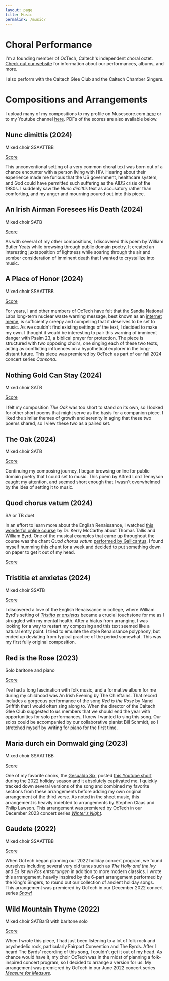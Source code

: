 ```yaml
---
layout: page
title: Music
permalink: /music/
---
```


# Choral Performance

I'm a founding member of OcTech, Caltech's independent choral octet.
[Check out our website](https://octech.sites.caltech.edu/)
for information about our performances, albums, and more.

I also perform with the Caltech Glee Club and the Caltech Chamber Singers.

# Compositions and Arrangements

I upload many of my compositions to my profile on Musescore.com [here](https://musescore.com/user/35973669)
or to my Youtube channel [here](https://www.youtube.com/@pdub9528).
PDFs of the scores are also available below.

## Nunc dimittis (2024)

Mixed choir SSAATTBB

[Score](/assets/compositions/Nunc_dimittis_20241124.pdf)

This unconventional setting of a very common choral text was born out of a chance encounter
with a person living with HIV. Hearing about their experience made me furious that the US
government, healthcare system, and God could have permitted such suffering as the AIDS crisis
of the 1980s. I suddenly saw the _Nunc dimittis_ text as accusatory rather than comforting,
and my anger and mourning poured out into this piece.

## An Irish Airman Foresees His Death (2024)

Mixed choir SATB

[Score](/assets/compositions/An_Irish_Airman_Foresees_His_Death_20240926.pdf)

As with several of my other compositions, I discovered this poem by William Butler Yeats
while browsing through public domain poetry. It created an interesting juxtaposition of
lightness while soaring through the air and somber consideration of imminent death that I
wanted to crystallize into music.

## A Place of Honor (2024)

Mixed choir SSAATTBB

[Score](/assets/compositions/A_Place_of_Honor_20241119.pdf)

For years, I and other members of OcTech have felt that the Sandia National Labs
long-term nuclear waste warning message, best known as an
[internet meme](https://knowyourmeme.com/memes/this-place-is-not-a-place-of-honor),
is sufficiently creepy and compelling that it deserves to be set to music. As we
couldn't find existing settings of the text, I decided to make my own. I thought it
would be interesting to pair this warning of imminent danger with Psalm 23, a
biblical prayer for protection. The piece is structured with two opposing choirs,
one singing each of these two texts, acting as conflicting influences on a hypothetical
explorer in the long-distant future. This piece was premiered by OcTech as part of our
fall 2024 concert series _Consona_.

## Nothing Gold Can Stay (2024)

Mixed choir SATB

[Score](/assets/compositions/Nothing_Gold_Can_Stay_20240906.pdf)

I felt my composition _The Oak_ was too short to stand on its own, so I looked for
other short poems that might serve as the basis for a companion piece. I liked the
similar themes of growth and serenity in aging that these two poems shared, so I view
these two as a paired set.

## The Oak (2024)

Mixed choir SATB

[Score](/assets/compositions/The_Oak_20240906.pdf)

Continuing my composing journey, I began browsing online for public domain poetry that
I could set to music. This poem by Alfred Lord Tennyson caught my attention, and seemed
short enough that I wasn't overwhelmed by the idea of setting it to music.

## Quod chorus vatum (2024)

SA or TB duet

In an effort to learn more about the English Renaissance, I watched
[this wonderful online course](https://youtube.com/playlist?list=PLtV_CHZ0VsQey-CMfGf-FKGcXW2NFI-C7&si=r_-P8Yn7sfdsB5aH)
by Dr. Kerry McCarthy about Thomas Tallis and William Byrd. One of the musical
examples that came up throughout the course was the chant _Quod chorus vatum_
[performed by Gallicantus](https://www.youtube.com/watch?v=IQ3PDPklDqU). I found
myself humming this chant for a week and decided to put something down on paper
to get it out of my head.

[Score](/assets/compositions/Quod_chorus_vatum_duet_20240703.pdf)

## Tristitia et anxietas (2024)

Mixed choir SSATB

[Score](/assets/compositions/Tristitia_et_anxietas_20240906.pdf)

I discovered a love of the English Renaissance in college, where William Byrd's setting
of [_Tristita et anxietas_](https://www.youtube.com/watch?v=v4jtMj0DSJk) became a crucial
touchstone for me as I struggled with my mental health. After a hiatus from arranging, I
was looking for a way to restart my composing and this text seemed like a natural entry
point. I tried to emulate the style Renaissance polyphony, but ended up deviating from
typical practice of the period somewhat. This was my first fully original composition.

## Red is the Rose (2023)

Solo baritone and piano

[Score](/assets/compositions/Red_is_the_Rose_20230515.pdf)

I've had a long fascination with folk music, and a formative album for me during my
childhood was An Irish Evening by The Chieftains. That record includes a gorgeous
performance of the song _Red is the Rose_ by Nanci Griffith that I would often sing
along to. When the director of the Caltech Glee Club suggested to us members that we
should end the year with opportunities for solo performances, I knew I wanted to sing
this song. Our solos could be accompanied by our collaborative pianist Bill Schmidt, so
I stretched myself by writing for piano for the first time.

## Maria durch ein Dornwald ging (2023)

Mixed choir SSAATTBB

[Score](/assets/compositions/Maria_durch_ein_Dornwald_ging_20230323.pdf)

One of my favorite choirs, the [Gesualdo Six](https://www.thegesualdosix.co.uk/),
posted [this Youtube short](https://www.youtube.com/shorts/eYF-wG06cCI) during the
2022 holiday season and it absolutely captivated me. I quickly tracked down several
versions of the song and combined my favorite sections from these arrangements before
adding my own original arrangement of the third verse. As noted in the sheet music,
this arrangement is heavily indebted to arrangements by Stephen Claas and Philip Lawson.
This arrangement was premiered by OcTech in our December 2023 concert series
[_Winter's Night_](https://octech.sites.caltech.edu/concerts/past-concerts/winters-night).

## Gaudete (2022)

Mixed choir SSAATTBB

[Score](/assets/compositions/Gaudete_a_8_20221112.pdf)

When OcTech began planning our 2022 holiday concert program, we found ourselves including
several very old tunes such as _The Holly and the Ivy_ and _Es ist ein Ros entsprungen_ in
addition to more modern classics. I wrote this arrangement, heavily inspired by the 6-part
arrangement performed by the King's Singers, to round out our collection of ancient holiday
songs. This arrangement was premiered by OcTech in our December 2022 concert series
[_Snow!_](https://octech.sites.caltech.edu/concerts/past-concerts/snow)

## Wild Mountain Thyme (2022)

Mixed choir SATBarB with baritone solo

[Score](/assets/compositions/Wild_Mountain_Thyme_20220530.pdf)

When I wrote this piece, I had just been listening to a lot of folk rock and psychedelic rock,
particularly Fairport Convention and The Byrds. After I heard The Byrds' recording of this
song, I couldn't get it out of my head. As chance would have it, my choir OcTech was in the
midst of planning a folk-inspired concert program, so I decided to arrange a version for us.
My arrangement was premiered by OcTech in our June 2022 concert series
[_Measure for Measure_](https://octech.sites.caltech.edu/concerts/past-concerts/measure-for-measure).

